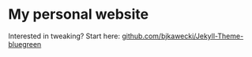 <!-- [![Jekyll Themes Badge](https://img.shields.io/badge/featured%20on-JT-red.svg)](https://jekyll-themes.com/[bjkawecki]/[Jekyll-Theme-bluegreen]) -->

# My personal website

Interested in tweaking? Start here: [github.com/bjkawecki/Jekyll-Theme-bluegreen](https://github.com/bjkawecki/Jekyll-Theme-bluegreen)
